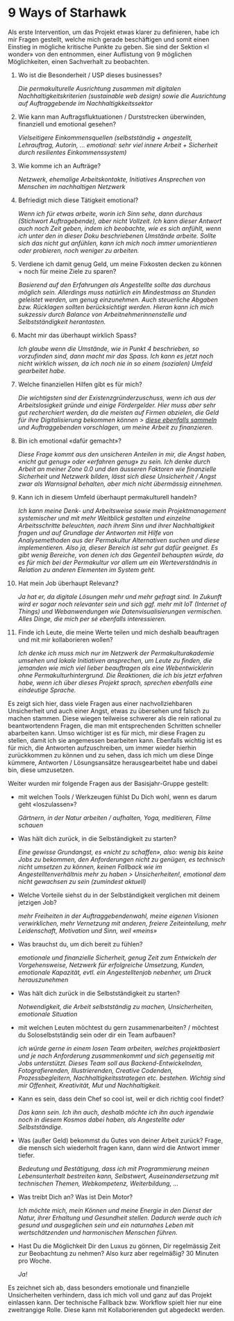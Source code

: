# 9 Ways of Starhawk

Als erste Intervention, um das Projekt etwas klarer zu definieren, habe ich mir Fragen gestellt, welche mich gerade beschäftigen und somit einen Einstieg in mögliche kritische Punkte zu geben. Sie sind der Sektion «I wonder» von den <c-external-link url="https://cloud.nadineprigann.de/index.php/s/QPsfr5HJW3BDPcy" label="9 Ways of Starhawk"/> entnommen, einer Auflistung von 9 möglichen Möglichkeiten, einen Sachverhalt zu beobachten.

1. Wo ist die Besonderheit / USP dieses businesses?

    *Die permakulturelle Ausrichtung zusammen mit digitalen Nachhaltigkeitskriterien (sustainable web design) sowie die Ausrichtung auf Auftraggebende im Nachhaltigkkeitssektor*

2. Wie kann man Auftragsfluktuationen / Durststrecken überwinden, finanziell und
emotional gesehen?

    *Vielseitigere Einkommensquellen (selbstständig + angestellt, Lehrauftrag, Autorin, ... emotional: sehr viel innere Arbeit + Sicherheit durch resilientes Einkommenssystem)*

3. Wie komme ich an Aufträge?

    *Netzwerk, ehemalige Arbeitskontakte, Initiatives Ansprechen von Menschen im nachhaltigen Netzwerk*

4. Befriedigt mich diese Tätigkeit emotional?

    *Wenn ich für etwas arbeite, worin ich Sinn sehe, dann durchaus (Stichwort Auftragebende), aber nicht Vollzeit. Ich kann dieser Antwort auch noch Zeit geben, indem ich beobachte, wie es sich anfühlt, wenn ich unter den in dieser Doku beschriebenen Umstände arbeite. Sollte sich das nicht gut anfühlen, kann ich mich noch immer umorientieren oder probieren, noch weniger zu arbeiten.*

5. Verdiene ich damit genug Geld, um meine Fixkosten decken zu können + noch für
meine Ziele zu sparen?

    *Basierend auf den Erfahrungen als Angestellte sollte das durchaus möglich sein. Allerdings muss natürlich ein Mindestmass an Stunden geleistet werden, um genug einzunehmen. Auch steuerliche Abgaben bzw. Rücklagen sollten berücksichtigt werden. Hieran kann ich mich sukzessiv durch Balance von Arbeitnehmerinnenstelle und Selbstständigkeit herantasten.*

6. Macht mir das überhaupt wirklich Spass?

    *Ich glaube wenn die Umstände, wie in Punkt 4 beschrieben, so vorzufinden sind, dann macht mir das Spass. Ich kann es jetzt noch nicht wirklich wissen, da ich noch nie in so einem (sozialen) Umfeld gearbeitet habe.*

7. Welche finanziellen Hilfen gibt es für mich?

    *Die wichtigsten sind der Existenzgründerzuschuss, wenn ich aus der Arbeitslosigkeit gründe und einige Fördergelder. Hier muss aber sehr gut recherchiert werden, da die meisten auf Firmen abzielen, die Geld für ihre Digitalisierung bekommen können > [diese ebenfalls sammeln](../../documentation/tweaking/funding.md) und Auftraggebenden vorschlagen, um meine Arbeit zu finanzieren.*

8. Bin ich emotional «dafür gemacht»?

    *Diese Frage kommt aus den unsicheren Anteilen in mir, die Angst haben, «nicht gut genug» oder «erfahren genug» zu sein. Ich denke durch Arbeit an meiner Zone 0.0 und den äusseren Faktoren wie finanzielle Sicherheit und Netzwerk bilden, lässt sich diese Unsicherheit / Angst zwar als Warnsignal behalten, aber mich nicht übermässig einnehmen.*

9. Kann ich in diesem Umfeld überhaupt permakulturell handeln?

    *Ich kann meine Denk- und Arbeitsweise sowie mein Projektmanagement systemischer und mit mehr Weitblick gestalten und einzelne Arbeitsschritte beleuchten, nach ihrem Sinn und ihrer Nachhaltigkeit fragen und auf Grundlage der Antworten mit Hilfe von Analysemethoden aus der Permakultur Alternativen suchen und diese implementieren. Also ja, dieser Bereich ist sehr gut dafür geeignet. Es gibt wenig Bereiche, von denen ich das Gegenteil behaupten würde, da es für mich bei der Permakultur vor allem um ein Werteverständnis in Relation zu anderen Elementen im System geht.*

10. Hat mein Job überhaupt Relevanz?

    *Ja hat er, da digitale Lösungen mehr und mehr gefragt sind. In Zukunft wird er sogar noch relevanter sein und sich ggf. mehr mit IoT (Internet of Things) und Webanwendungen wie Datenvisualisierungen vermischen. Alles Dinge, die mich per sé ebenfalls interessieren.*

11. Finde ich Leute, die meine Werte teilen und mich deshalb beauftragen und mit mir
kollaborieren wollen?

    *Ich denke ich muss mich nur im Netzwerk der Permakulturakademie umsehen und lokale Initiativen ansprechen, um Leute zu finden, die jemanden wie mich viel lieber beauftragen als eine Webentwicklerin ohne Permakulturhintergrund. Die Reaktionen, die ich bis jetzt erfahren habe, wenn ich über dieses Projekt sprach, sprechen ebenfalls eine eindeutige Sprache.*

Es zeigt sich hier, dass viele Fragen aus einer nachvollziehbaren Unsicherheit und auch einer Angst, etwas zu übersehen und falsch zu machen stammen. Diese wiegen teilweise schwerer als die rein rational zu beantwortendenn Fragen, die man mit entsprechenden Schritten schneller abarbeiten kann. Umso wichtiger ist es für mich, mir diese Fragen zu stellen, damit ich sie angemessen bearbeiten kann. Ebenfalls wichtig ist es für mich, die Antworten aufzuschreiben, um immer wieder hierhin zurückkommen zu können und zu sehen, dass ich mich um diese Dinge kümmere, Antworten / Lösungsansätze herausgearbeitet habe und dabei bin, diese umzusetzen.

Weiter wurden mir folgende Fragen aus der Basisjahr-Gruppe gestellt:

- mit welchen Tools / Werkzeugen fühlst Du Dich wohl, wenn es darum geht «loszulassen»?

    *Gärtnern, in der Natur arbeiten / aufhalten, Yoga, meditieren, Filme schauen*

- Was hält dich zurück, in die Selbständigkeit zu starten?

    *Eine gewisse Grundangst, es «nicht zu schaffen», also: wenig bis keine Jobs zu bekommen, den Anforderungen nicht zu genügen, es technisch nicht umsetzen zu können, keinen Fallback wie im Angestelltenverhältnis mehr zu haben > Unsicherheiten!, emotional dem nicht gewachsen zu sein (zumindest aktuell)*

- Welche Vorteile siehst du in der Selbständigkeit verglichen mit deinem jetzigen Job?

    *mehr Freiheiten in der Auftraggebendenwahl, meine eigenen Visionen verwirklichen, mehr Vernetzung mit anderen, freiere Zeiteinteilung, mehr Leidenschaft, Motivation und Sinn, weil «meins»*

- Was brauchst du, um dich bereit zu fühlen?

    *emotionale und finanzielle Sicherheit, genug Zeit zum Entwickeln der Vorgehensweise, Netzwerk für erfolgreiche Umsetzung, Kunden, emotionale Kapazität, evtl. ein Angestelltenjob nebenher, um Druck herauszunehmen*

- Was hält dich zurück in die Selbstständigkeit zu starten?

    *Notwendigkeit, die Arbeit selbstständig zu machen, Unsicherheiten, emotionale Situation*

- mit welchen Leuten möchtest du gern zusammenarbeiten? / möchtest du Soloselbstständig sein oder dir ein Team aufbauen?

    *ich würde gerne in einem losen Team arbeiten, welches projektbasiert und je nach Anforderung zusammenkommt und sich gegenseitig mit Jobs unterstützt. Dieses Team soll aus Backend-Entwickelnden, Fotografierenden, Illustrierenden, Creative Codenden, Prozessbegleitern, Nachhaltigkeitsstrategen etc. bestehen. Wichtig sind mir Offenheit, Kreativität, Mut und Nachhaltigkeit.*

- Kann es sein, dass dein Chef so cool ist, weil er dich richtig cool findet?

    *Das kann sein. Ich ihn auch, deshalb möchte ich ihn auch irgendwie noch in diesem Kosmos dabei haben, als Angestellte oder Selbstständige.*

- Was (außer Geld) bekommst du Gutes von deiner Arbeit zurück? Frage, die mensch sich wiederholt fragen kann, dann wird die Antwort immer tiefer.

    *Bedeutung und Bestätigung, dass ich mit Programmierung meinen Lebensunterhalt bestreiten kann, Selbstwert, Auseinandersetzung mit technischen Themen, Webkompetenz, Weiterbildung, ...*

- Was treibt Dich an? Was ist Dein Motor?

    *Ich möchte mich, mein Können und meine Energie in den Dienst der Natur, ihrer Erhaltung und Gesundheit stellen. Dadurch werde auch ich gesund und ausgeglichen sein und ein naturnahes Leben mit wertschätzenden und harmonischen Menschen führen.*

- Hast Du die Möglichkeit Dir den Luxus zu gönnen, Dir regelmässig Zeit zur Beobachtung zu nehmen? Also kurz aber regelmäßig? 30 Minuten pro Woche.

    *Ja!*

Es zeichnet sich ab, dass besonders emotionale und finanzielle Unsicherheiten verhindern, dass ich mich voll und ganz auf das Projekt einlassen kann. Der technische Fallback bzw. Workflow spielt hier nur eine zweitrangige Rolle. Diese kann mit Kollaborierenden gut abgedeckt werden.
